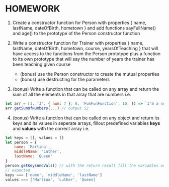 # HOMEWORK

1. Create a constructor function for Person with properties { name, lastName, dateOfBirth, hometown } and add functions sayFullName() and age() to the prototype of the Person constructor function

2. Write a constructor function for Trainer with properties { name, lastName, dateOfBirth, hometown, course, yearsOfTeaching } that will have access to the functions from the Person prototype plus a function to its own prototype that will say the number of years the trainer has been teaching given course
    * (bonus) use the Person constructor to create the mutual properties
    * (bonus) use destructing for the parameters

3. (bonus) Write a function that can be called on any array and return the sum of all the elements in that array that are numbers i.e. 
```JavaScript
let arr = [1, '3', { num: 7 }, 8, 'FunFunFunction', 10, () => `I'm a number`, 33] 
arr.getSumOfNumbers(...) // output 52
```

4. (bonus) Write a function that can be called on any object and return its keys and its values in seperate arrays, fillout predefined variables __keys__ and __values__ with the correct array i.e.
```JavaScript
let keys = [], values = []
let person = {
    name: 'Martina',
    middleName: 'Luther',
    lastName: 'Queen'
}
person.getKeysAndVals() // with the return result fill the variables acordingly
// expected
keys === ['name', 'middleName', 'lastName']
values === ['Martina', 'Luther', 'Queen]
``` 
